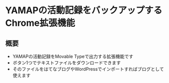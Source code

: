 # YAMAPの活動記録をバックアップするChrome拡張機能
## 概要
* YAMAPの活動記録をMovable Typeで出力する拡張機能です
* ボタン1つでテキストファイルをダウンロードできます
* そのファイルをはてなブログやWordPressでインポートすればブログとして使えます

